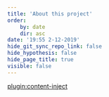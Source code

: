 ```yaml
---
title: 'About this project'
order:
    by: date
    dir: asc
date: '19:55 2-12-2019'
hide_git_sync_repo_link: false
hide_hypothesis: false
hide_page_title: true
visible: false
---
```



[plugin:content-inject](../../papers/settler-role/critical-family-history-2)
